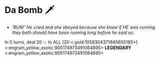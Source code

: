 # **Da Bomb** 🗡️  
- *'RUN!' He cried and she obeyed because she knew if HE was running they both should have been running long before he said so.*

In 5 turns, deal 20 💥 to ALL [20 <:gold:1058304371940655185>]
<:engram_yellow_exotic:905174973491064895> __LEGENDARY__ <:engram_yellow_exotic:905174973491064895>
